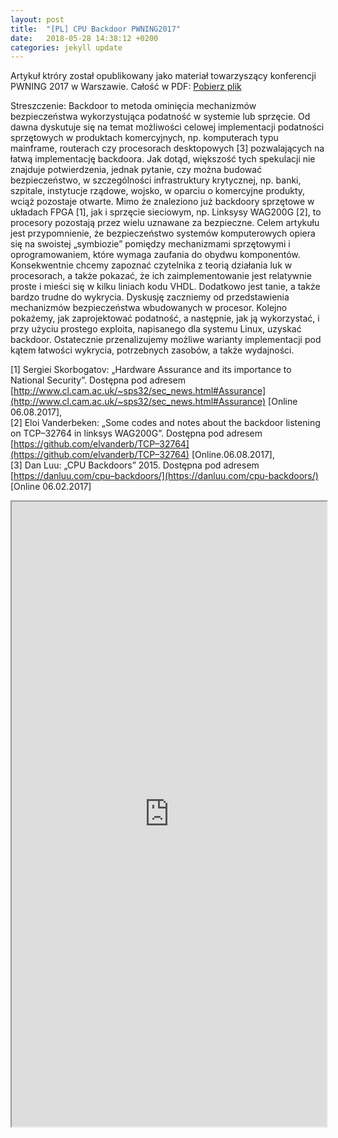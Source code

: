 ```yaml
---
layout: post
title:  "[PL] CPU Backdoor PWNING2017"
date:   2018-05-28 14:38:12 +0200
categories: jekyll update
---
```

Artykuł ktróry został opublikowany jako materiał towarzyszący konferencji PWNING 2017 w Warszawie.
Całość w PDF: [Pobierz plik](/download/Segregator1.pdf) 

Streszczenie:
Backdoor to metoda ominięcia mechanizmów bezpieczeństwa wykorzystująca podatność w systemie lub sprzęcie.
Od dawna dyskutuje się na temat możliwości celowej implementacji podatności sprzętowych w produktach komercyjnych, 
np. komputerach typu mainframe, routerach czy procesorach desktopowych [3] pozwalających na łatwą implementację backdoora. 
Jak dotąd, większość tych spekulacji nie 
znajduje potwierdzenia, jednak pytanie, czy można budować 
bezpieczeństwo, w szczególności infrastruktury krytycznej,
np. banki, szpitale, instytucje rządowe, wojsko, w oparciu 
o komercyjne produkty, wciąż pozostaje otwarte. Mimo że znaleziono już backdoory sprzętowe w układach FPGA
[1], jak i sprzęcie sieciowym, np. Linksysy WAG200G [2], to procesory pozostają przez wielu uznawane za bezpieczne.
Celem artykułu jest przypomnienie, że bezpieczeństwo systemów komputerowych opiera się na swoistej „symbiozie”
pomiędzy mechanizmami sprzętowymi i oprogramowaniem,
które wymaga zaufania do obydwu komponentów. Konsekwentnie chcemy zapoznać czytelnika z teorią działania luk
w procesorach, a także pokazać, że ich zaimplementowanie jest relatywnie proste i mieści się w kilku liniach kodu VHDL.
Dodatkowo jest tanie, a także bardzo trudne do wykrycia.
Dyskusję zaczniemy od przedstawienia mechanizmów bezpieczeństwa wbudowanych w procesor. Kolejno pokażemy,
jak zaprojektować podatność, a następnie, jak ją wykorzystać, i przy użyciu prostego exploita, napisanego dla systemu Linux, uzyskać backdoor. 
Ostatecznie przenalizujemy możliwe warianty implementacji pod kątem łatwości wykrycia, potrzebnych zasobów, a także wydajności.

[1] Sergiei Skorbogatov: „Hardware Assurance and its importance to National Security”. 
Dostępna pod adresem [http://www.cl.cam.ac.uk/~sps32/sec_news.html#Assurance](http://www.cl.cam.ac.uk/~sps32/sec_news.html#Assurance) [Online 06.08.2017],  
[2] Eloi Vanderbeken: „Some codes and notes about the backdoor listening on
TCP–32764 in linksys WAG200G”. Dostępna pod adresem [https://github.com/elvanderb/TCP–32764](https://github.com/elvanderb/TCP–32764) [Online.06.08.2017],  
[3] Dan Luu: „CPU Backdoors” 2015. Dostępna pod adresem [https://danluu.com/cpu–backdoors/](https://danluu.com/cpu-backdoors/)
[Online 06.02.2017]  


<iframe src="https://drive.google.com/file/d/1NO5WJHJpNHnHR0TwdDY-G9h11YgClxFS/preview" width="100%" height="1000"></iframe>
